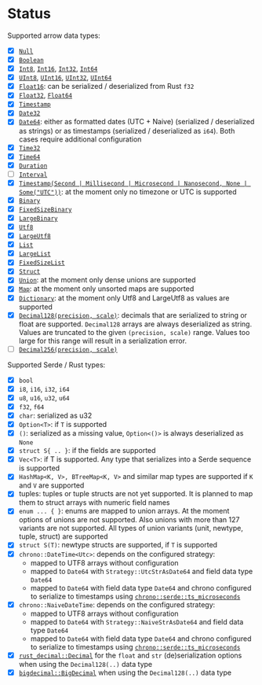 # Status

Supported arrow data types:

- [x] [`Null`](https://docs.rs/arrow/latest/arrow/datatypes/enum.DataType.html#variant.Null)
- [x] [`Boolean`](https://docs.rs/arrow/latest/arrow/datatypes/enum.DataType.html#variant.Boolean)
- [x] [`Int8`](https://docs.rs/arrow/latest/arrow/datatypes/enum.DataType.html#variant.Int8),
  [`Int16`](https://docs.rs/arrow/latest/arrow/datatypes/enum.DataType.html#variant.Int16),
  [`Int32`](https://docs.rs/arrow/latest/arrow/datatypes/enum.DataType.html#variant.Int32),
  [`Int64`](https://docs.rs/arrow/latest/arrow/datatypes/enum.DataType.html#variant.Int64)
- [x] [`UInt8`](https://docs.rs/arrow/latest/arrow/datatypes/enum.DataType.html#variant.UInt8),
  [`UInt16`](https://docs.rs/arrow/latest/arrow/datatypes/enum.DataType.html#variant.UInt16),
  [`UInt32`](https://docs.rs/arrow/latest/arrow/datatypes/enum.DataType.html#variant.UInt32),
  [`UInt64`](https://docs.rs/arrow/latest/arrow/datatypes/enum.DataType.html#variant.UInt64)
- [x] [`Float16`](https://docs.rs/arrow/latest/arrow/datatypes/enum.DataType.html#variant.Float16):
  can be serialized / deserialized from Rust `f32`
- [x] [`Float32`](https://docs.rs/arrow/latest/arrow/datatypes/enum.DataType.html#variant.Float32),
  [`Float64`](https://docs.rs/arrow/latest/arrow/datatypes/enum.DataType.html#variant.Float64)
- [x] [`Timestamp`](https://docs.rs/arrow/latest/arrow/datatypes/enum.DataType.html#variant.Timestamp)
- [x] [`Date32`](https://docs.rs/arrow/latest/arrow/datatypes/enum.DataType.html#variant.Date32)
- [x] [`Date64`](https://docs.rs/arrow/latest/arrow/datatypes/enum.DataType.html#variant.Date64):
  either as formatted dates (UTC + Naive) (serialized / deserialized as strings) or as timestamps
  (serialized / deserialized as `i64`). Both cases require additional configuration
- [x] [`Time32`](https://docs.rs/arrow/latest/arrow/datatypes/enum.DataType.html#variant.Time32)
- [x] [`Time64`](https://docs.rs/arrow/latest/arrow/datatypes/enum.DataType.html#variant.Time64)
- [x] [`Duration`](https://docs.rs/arrow/latest/arrow/datatypes/enum.DataType.html#variant.Duration)
- [ ] [`Interval`](https://docs.rs/arrow/latest/arrow/datatypes/enum.DataType.html#variant.Interval)
- [x] [`Timestamp(Second | Millisecond | Microsecond | Nanosecond, None | Some("UTC"))`](https://docs.rs/arrow/latest/arrow/datatypes/enum.DataType.html#variant.Timestamp):
  at the moment only no timezone or UTC is supported
- [x] [`Binary`](https://docs.rs/arrow/latest/arrow/datatypes/enum.DataType.html#variant.Binary)
- [x] [`FixedSizeBinary`](https://docs.rs/arrow/latest/arrow/datatypes/enum.DataType.html#variant.FixedSizedBinary)
- [x] [`LargeBinary`](https://docs.rs/arrow/latest/arrow/datatypes/enum.DataType.html#variant.LargeBinary)
- [x] [`Utf8`](https://docs.rs/arrow/latest/arrow/datatypes/enum.DataType.html#variant.Utf8)
- [x] [`LargeUtf8`](https://docs.rs/arrow/latest/arrow/datatypes/enum.DataType.html#variant.LargeUtf8)
- [x] [`List`](https://docs.rs/arrow/latest/arrow/datatypes/enum.DataType.html#variant.List)
- [x] [`LargeList`](https://docs.rs/arrow/latest/arrow/datatypes/enum.DataType.html#variant.LargeList)
- [x] [`FixedSizeList`](https://docs.rs/arrow/latest/arrow/datatypes/enum.DataType.html#variant.FixedSizeList)
- [x] [`Struct`](https://docs.rs/arrow/latest/arrow/datatypes/enum.DataType.html#variant.Struct)
- [x] [`Union`](https://docs.rs/arrow/latest/arrow/datatypes/enum.DataType.html#variant.Union):
  at the moment only dense unions are supported
- [x] [`Map`](https://docs.rs/arrow/latest/arrow/datatypes/enum.DataType.html#variant.Map):
  at the moment only unsorted maps are supported
- [x] [`Dictionary`](https://docs.rs/arrow/latest/arrow/datatypes/enum.DataType.html#variant.Dictionary):
  at the moment only Utf8 and LargeUtf8 as values are supported
- [x] [`Decimal128(precision, scale)`](https://docs.rs/arrow/latest/arrow/datatypes/enum.DataType.html#variant.Decimal128):
  decimals that are serialized to string or float are supported. `Decimal128`
  arrays are always deserialized as string. Values are truncated to the given
  `(precision, scale)` range. Values too large for this range will result in a
  serialization error.
- [ ] [`Decimal256(precision, scale)`](https://docs.rs/arrow/latest/arrow/datatypes/enum.DataType.html#variant.Decimal256)

Supported Serde / Rust types:

- [x] `bool`
- [x] `i8`, `i16`, `i32`, `i64`
- [x] `u8`, `u16`, `u32`, `u64`
- [x] `f32`, `f64`
- [x] `char`: serialized as u32
- [x] `Option<T>`: if `T` is supported
- [x] `()`: serialized as a missing value, `Option<()>` is always deserialized
  as `None`
- [x] `struct S{ .. }`: if the fields are supported
- [x] `Vec<T>`: if T is supported. Any type that serializes into a Serde
  sequence is supported
- [x] `HashMap<K, V>, BTreeMap<K, V>` and similar map types are supported if `K`
  and `V` are supported
- [x] tuples: tuples or tuple structs are not yet supported. It is planned to
  map them to struct arrays with numeric field names
- [x] `enum ... { }`: enums are mapped to union arrays. At the moment options of
  unions are not supported. Also unions with more than 127 variants are not
  supported. All types of union variants (unit, newtype, tuple, struct) are
  supported
- [x] `struct S(T)`: newtype structs are supported, if `T` is supported
- [x] `chrono::DateTime<Utc>`: depends on the configured strategy:
  - mapped to UTF8 arrays without configuration
  - mapped to `Date64` with `Strategy::UtcStrAsDate64` and field data type `Date64`
  - mapped to `Date64` with field data type `Date64` and chrono configured to
    serialize to timestamps using
    [`chrono::serde::ts_microseconds`][chrono-ts-microseconds]
- [x] `chrono::NaiveDateTime`: depends on the configured strategy:
  - mapped to UTF8 arrays without configuration
  - mapped to `Date64` with `Strategy::NaiveStrAsDate64` and field data type `Date64`
  - mapped to `Date64` with field data type `Date64` and chrono configured to
    serialize to timestamps using
    [`chrono::serde::ts_microseconds`][chrono-ts-microseconds]
- [x] [`rust_decimal::Decimal`][rust_decimal::Decimal] for the `float` and `str`
  (de)serialization options when using the `Decimal128(..)` data type
- [x] [`bigdecimal::BigDecimal`][bigdecimal::BigDecimal] when using the
  `Decimal128(..)` data type

[crate::base::Event]: https://docs.rs/serde_arrow/latest/serde_arrow/event/enum.Event.html
[crate::to_record_batch]: https://docs.rs/serde_arrow/latest/serde_arrow/fn.to_record_batch.html
[crate::trace_schema]: https://docs.rs/serde_arrow/latest/serde_arrow/fn.trace_schema.html
[serde::Serialize]: https://docs.serde.rs/serde/trait.Serialize.html
[serde::Deserialize]: https://docs.serde.rs/serde/trait.Deserialize.html
[crate::Schema::from_records]: https://docs.rs/serde_arrow/latest/serde_arrow/struct.Schema.html#method.from_records
[chrono]: https://docs.rs/chrono/latest/chrono/

[crate::base::EventSource]: https://docs.rs/serde_arrow
[crate::base::EventSink]: https://docs.rs/serde_arrow
[chrono-ts-microseconds]: https://docs.rs/chrono/latest/chrono/serde/ts_microseconds/
[rust_decimal::Decimal]: https://docs.rs/rust_decimal/latest/rust_decimal/struct.Decimal.html
[bigdecimal::BigDecimal]: https://docs.rs/bigdecimal/0.4.2/bigdecimal/struct.BigDecimal.html
